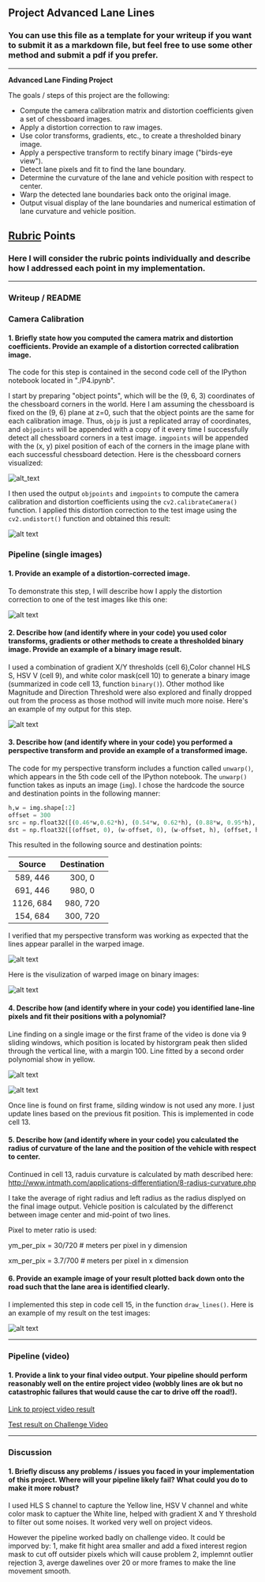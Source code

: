 ## Project Advanced Lane Lines

### You can use this file as a template for your writeup if you want to submit it as a markdown file, but feel free to use some other method and submit a pdf if you prefer.

---

**Advanced Lane Finding Project**

The goals / steps of this project are the following:

* Compute the camera calibration matrix and distortion coefficients given a set of chessboard images.
* Apply a distortion correction to raw images.
* Use color transforms, gradients, etc., to create a thresholded binary image.
* Apply a perspective transform to rectify binary image ("birds-eye view").
* Detect lane pixels and fit to find the lane boundary.
* Determine the curvature of the lane and vehicle position with respect to center.
* Warp the detected lane boundaries back onto the original image.
* Output visual display of the lane boundaries and numerical estimation of lane curvature and vehicle position.

[//]: # (Image References)

[image0]: ./output_images/chessboard.png "Undistorted"
[image1]: ./output_images/Undist1.png "Undistorted"
[image2]: ./output_images/Undist2.png "Udistorted Road"
[image3]: ./output_images/process_binary.png "Binary Example"
[image4]: ./output_images/Unwarp.png "Warp Example"
[image5]: ./output_images/process_bird.png "Bird Eye"
[image6]: ./output_images/sliding_windows.png "Sliding Windows"
[image7]: ./output_images/histogram.png "Histogram"
[image8]: ./output_images/final_output.png "Final Result"
[video1]: ./project_video_output.mp4 "Video"

## [Rubric](https://review.udacity.com/#!/rubrics/571/view) Points

### Here I will consider the rubric points individually and describe how I addressed each point in my implementation.  

---

### Writeup / README


### Camera Calibration

#### 1. Briefly state how you computed the camera matrix and distortion coefficients. Provide an example of a distortion corrected calibration image.

The code for this step is contained in the second code cell of the IPython notebook located in "./P4.ipynb".  

I start by preparing "object points", which will be the (9, 6, 3) coordinates of the chessboard corners in the world. Here I am assuming the chessboard is fixed on the (9, 6) plane at z=0, such that the object points are the same for each calibration image.  Thus, `objp` is just a replicated array of coordinates, and `objpoints` will be appended with a copy of it every time I successfully detect all chessboard corners in a test image.  `imgpoints` will be appended with the (x, y) pixel position of each of the corners in the image plane with each successful chessboard detection.  Here is the chessboard corners visualized:

![alt_text][image0]

I then used the output `objpoints` and `imgpoints` to compute the camera calibration and distortion coefficients using the `cv2.calibrateCamera()` function.  I applied this distortion correction to the test image using the `cv2.undistort()` function and obtained this result: 

![alt text][image1]

### Pipeline (single images)

#### 1. Provide an example of a distortion-corrected image.

To demonstrate this step, I will describe how I apply the distortion correction to one of the test images like this one:

![alt text][image2]

#### 2. Describe how (and identify where in your code) you used color transforms, gradients or other methods to create a thresholded binary image.  Provide an example of a binary image result.

I used a combination of gradient X/Y thresholds (cell 6),Color channel HLS S, HSV V (cell 9), and white color mask(cell 10) to generate a binary image (summarized in code cell 13, function `binary()`). Other mothod like Magnitude and Direction Threshold were also explored and finally dropped out from the process as those mothod will invite much more noise.
Here's an example of my output for this step.  

![alt text][image3]

#### 3. Describe how (and identify where in your code) you performed a perspective transform and provide an example of a transformed image.

The code for my perspective transform includes a function called `unwarp()`, which appears in the 5th code cell of the IPython notebook.  The `unwarp()` function takes as inputs an image (`img`).  I chose the hardcode the source and destination points in the following manner:

```python
h,w = img.shape[:2]
offset = 300
src = np.float32([(0.46*w,0.62*h), (0.54*w, 0.62*h), (0.88*w, 0.95*h), (0.12*w, 0.95*h)])
dst = np.float32([(offset, 0), (w-offset, 0), (w-offset, h), (offset, h)])

```

This resulted in the following source and destination points:

| Source        | Destination   | 
|:-------------:|:-------------:| 
| 589, 446      | 300, 0        | 
| 691, 446      | 980, 0        |
| 1126, 684     | 980, 720      |
| 154, 684      | 300, 720      |

I verified that my perspective transform was working as expected that the lines appear parallel in the warped image.

![alt text][image4]

Here is the visulization of warped image on binary images:

![alt text][image5]


#### 4. Describe how (and identify where in your code) you identified lane-line pixels and fit their positions with a polynomial?

Line finding on a single image or the first frame of the video is done via 9 sliding windows, which position is located by historgram peak then slided through the vertical line, with a margin 100. Line fitted by a second order polynomial show in yellow.


![alt text][image6] 


![alt text][image7] 

Once line is found on first frame, silding window is not used any more. I just update lines based on the previous fit position.
This is implemented in code cell 13.

#### 5. Describe how (and identify where in your code) you calculated the radius of curvature of the lane and the position of the vehicle with respect to center.

Continued in cell 13, raduis curvature is calculated by math described here: http://www.intmath.com/applications-differentiation/8-radius-curvature.php

I take the average of right radius and left radius as the radius displyed on the final image output. Vehicle position is calculated by the differenct between image center and mid-point of two lines. 

Pixel to meter ratio is used:

ym_per_pix = 30/720 # meters per pixel in y dimension

xm_per_pix = 3.7/700 # meters per pixel in x dimension

#### 6. Provide an example image of your result plotted back down onto the road such that the lane area is identified clearly.

I implemented this step in code cell 15, in the function `draw_lines()`.  Here is an example of my result on the test images:

![alt text][image8]

---

### Pipeline (video)

#### 1. Provide a link to your final video output.  Your pipeline should perform reasonably well on the entire project video (wobbly lines are ok but no catastrophic failures that would cause the car to drive off the road!).

[Link to project video result](./project_video_output.mp4)

[Test result on Challenge Video](./challenge_video_output.mp4)

---

### Discussion

#### 1. Briefly discuss any problems / issues you faced in your implementation of this project.  Where will your pipeline likely fail?  What could you do to make it more robust?

I used HLS S channel to capture the Yellow line, HSV V channel and white color mask to captuer the White line, helped with gradient X and Y threshold to filter out some noises. It worked very well on project videos.

However the pipeline worked badly on challenge video. It could be imporved by:
1, make fit hight area smaller and add a fixed interest region mask to cut off outsider pixels which will cause problem
2, implemnt outlier rejection
3, averge dawelines over 20 or more frames to make the line movement smooth.
